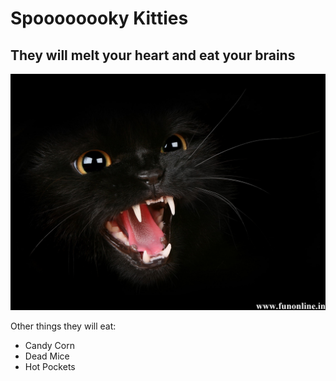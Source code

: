 # Spoooooooky Kitties
## They will melt your heart and eat your brains

![Spoooky Kitty](/images/kitty-1.jpg)

Other things they will eat:

* Candy Corn
* Dead Mice
* Hot Pockets